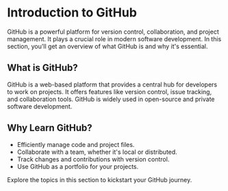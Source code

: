 # Introduction to GitHub

GitHub is a powerful platform for version control, collaboration, and project management. It plays a crucial role in modern software development. In this section, you'll get an overview of what GitHub is and why it's essential.

## What is GitHub?

GitHub is a web-based platform that provides a central hub for developers to work on projects. It offers features like version control, issue tracking, and collaboration tools. GitHub is widely used in open-source and private software development.

## Why Learn GitHub?

- Efficiently manage code and project files.
- Collaborate with a team, whether it's local or distributed.
- Track changes and contributions with version control.
- Use GitHub as a portfolio for your projects.

Explore the topics in this section to kickstart your GitHub journey.
